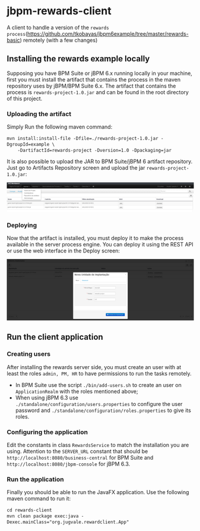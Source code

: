 # jbpm-rewards-client
A client to handle a version of the `rewards process`(https://github.com/tkobayas/jbpm6example/tree/master/rewards-basic) remotely (with a few changes)

## Installing the rewards example locally

Supposing you have BPM Suite or jBPM 6.x running locally in your machine, first you must install the artifact that contains the process in the maven repository uses by jBPM/BPM Suite 6.x. The artifact that contains the process is `rewards-project-1.0.jar` and can be found in the root directory of this project.

### Uploading the artifact


Simply Run the following maven command:

~~~
mvn install:install-file -Dfile=./rewards-project-1.0.jar -DgroupId=example \
    -DartifactId=rewards-project -Dversion=1.0 -Dpackaging=jar
~~~

It is also possible to upload the JAR to BPM Suite/jBPM 6 artifact repository. Just go to Artifacts Repository screen and upload the jar `rewards-project-1.0.jar`:

![Artifact Repository](/images/artifact-repository.png?raw=true)

### Deploying 

Now that the artifact is installed, you must deploy it to make the process available in the server process engine. You can deploy it using the REST API or use the web interface in the Deploy screen:

![Process Deployment](/images/process-deployments.png?raw=true)


## Run the client application 


### Creating users

After installing the rewards server side, you must create an user with at least the roles `admin, PM, HR` to have permissions to run the tasks remotely.

* In BPM Suite use the script `./bin/add-users.sh` to create an user on `ApplicationRealm` with the roles mentioned above;
* When using jBPM 6.3 use `./standalone/configuration/users.properties` to configure the user password and `./standalone/configuration/roles.properties` to give its roles.

### Configuring the application

Edit the constants in class `RewardsService` to match the installation you are using. Attention to the `SERVER_URL` constant that should be `http://localhost:8080/business-central` for BPM Suite and `http://localhost:8080/jbpm-console` for jBPM 6.3.

### Run the application 

Finally you should be able to run the JavaFX application. Use the following maven command to run it:

~~~
cd rewards-client
mvn clean package exec:java -Dexec.mainClass="org.jugvale.rewardclient.App"
~~~
